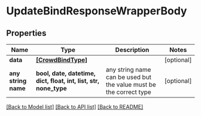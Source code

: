 # UpdateBindResponseWrapperBody


## Properties
Name | Type | Description | Notes
------------ | ------------- | ------------- | -------------
**data** | [**[CrowdBindType]**](CrowdBindType.md) |  | [optional] 
**any string name** | **bool, date, datetime, dict, float, int, list, str, none_type** | any string name can be used but the value must be the correct type | [optional]

[[Back to Model list]](../README.md#documentation-for-models) [[Back to API list]](../README.md#documentation-for-api-endpoints) [[Back to README]](../README.md)


